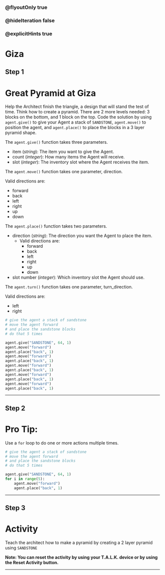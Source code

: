 ### @flyoutOnly true
### @hideIteration false
### @explicitHints true

# Giza

## Step 1
# Great Pyramid at Giza

Help the Architect finish the triangle, a design that will stand the test of time. Think how to
create a pyramid. There are 2 more levels needed: 3 blocks on the bottom, and 1 block on the top. Code the solution by using `agent.give()` to give your Agent a stack of `SANDSTONE`, `agent.move()` to position the agent, and `agent.place()` to place the blocks in a 3 layer pyramid shape.

The `agent.give()` function takes three parameters.  

- item (*string*): The item you want to give the Agent.
- count (*integer*): How many items the Agent will receive.
- slot (*integer*): The inventory slot where the Agent receives the item.

The `agent.move()` function takes one parameter, direction.

Valid directions are: 
- forward
- back
- left
- right
- up
- down

The `agent.place()` function takes two parameters.  

- direction (*string*): The direction you want the Agent to place the item.
    - Valid directions are: 
        - forward
        - back
        - left
        - right
        - up
        - down
- slot number (*integer*): Which inventory slot the Agent should use.
        
The `agent.turn()` function takes one parameter, turn_direction.

Valid directions are: 
- left
- right

```python
# give the agent a stack of sandstone
# move the agent forward
# and place the sandstone blocks
# do that 5 times

agent.give("SANDSTONE", 64, 1)
agent.move("forward")
agent.place("back", 1)
agent.move("forward")
agent.place("back", 1)
agent.move("forward")
agent.place("back", 1)
agent.move("forward")
agent.place("back", 1)
agent.move("forward")
agent.place("back", 1)
```

---

## Step 2
# Pro Tip:

Use a `for` loop to do one or more actions multiple times.

```python
# give the agent a stack of sandstone
# move the agent forward
# and place the sandstone blocks
# do that 5 times

agent.give("SANDSTONE", 64, 1)
for i in range(5):
    agent.move("forward")
    agent.place("back", 1)
```

---

## Step 3
# Activity

Teach the architect how to make a pyramid by creating a 2 layer pyramid using `SANDSTONE`

**Note: You can reset the activity by using your T.A.L.K. device or by using the Reset Activity button.**



---

